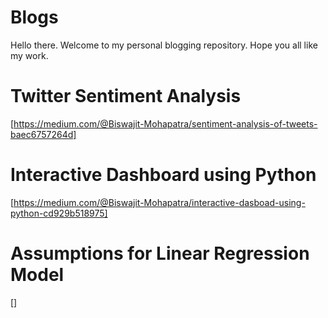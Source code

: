 # Blogs

Hello there.
Welcome to my personal blogging repository.
Hope you all like my work.

# Twitter Sentiment Analysis
  [https://medium.com/@Biswajit-Mohapatra/sentiment-analysis-of-tweets-baec6757264d]
  
# Interactive Dashboard using Python
  [https://medium.com/@Biswajit-Mohapatra/interactive-dasboad-using-python-cd929b518975]
  
# Assumptions for Linear Regression Model
  []
